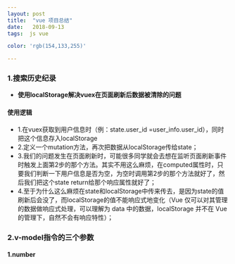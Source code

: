 ```yaml
---
layout: post
title:  "vue 项目总结"
date:   2018-09-13
tags:  js vue

color: 'rgb(154,133,255)'

---
```

### 1.搜索历史纪录
- **使用localStorage解决vuex在页面刷新后数据被清除的问题**

#### 使用逻辑
- 1.在vuex获取到用户信息时（例：state.user_id =user_info.user_id），同时把这个信息存入localStorage
- 2.定义一个mutation方法，再次把数据从localStorage传给state；
- 3.我们的问题发生在页面刷新时，可能很多同学就会去想在监听页面刷新事件时触发上面第2步的那个方法。其实不用这么麻烦，在computed属性时，只要我们判断一下用户信息是否为空，为空时调用第2步的那个方法就好了，然后我们把这个state return给那个响应属性就好了；
- 4.至于为什么这么麻烦在state和localStorage中传来传去，是因为state的值刷新后会没了，而localStorage的值不能响应式地变化（Vue 仅可以对其管理的数据做响应式处理，可以理解为 data 中的数据，localStorage 并不在 Vue 的管理下，自然不会有响应特性）；

### 2.v-model指令的三个参数
#### 1.number
